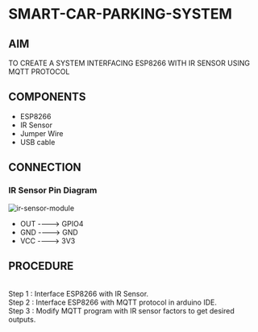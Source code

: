 # SMART-CAR-PARKING-SYSTEM
 

## AIM
TO CREATE A SYSTEM INTERFACING ESP8266 WITH IR SENSOR USING MQTT PROTOCOL

## COMPONENTS

- ESP8266
- IR Sensor
- Jumper Wire
- USB cable

## CONNECTION

### IR Sensor Pin Diagram

![ir-sensor-module](https://github.com/user-attachments/assets/725ecdb3-b32a-496d-a965-42191c81c145)


 - OUT ----> GPIO4
 - GND ----> GND
 - VCC ----> 3V3

## PROCEDURE

<br> Step 1 : Interface ESP8266 with IR Sensor.
<br> Step 2 : Interface ESP8266 with MQTT protocol in arduino IDE.
<br> Step 3 : Modify MQTT program with IR sensor factors to get desired outputs.
